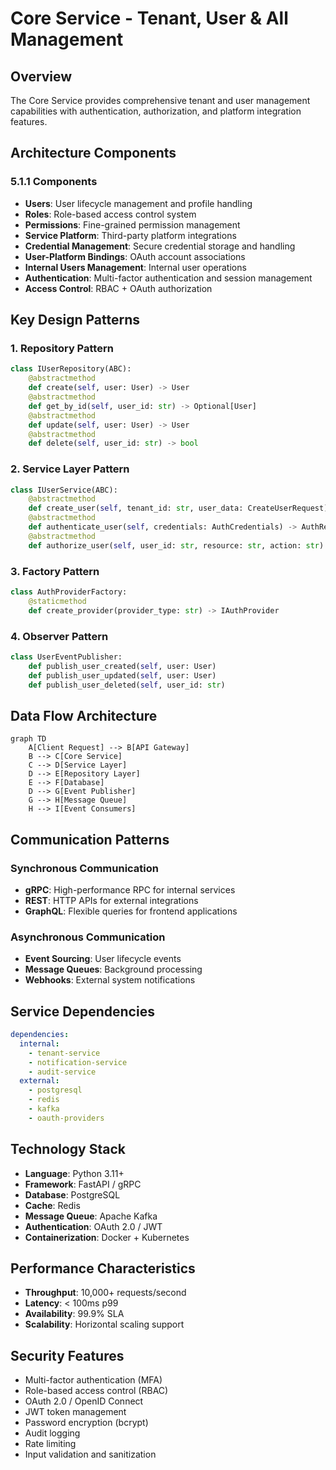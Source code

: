 # Core Service - Tenant, User & All Management

## Overview
The Core Service provides comprehensive tenant and user management capabilities with authentication, authorization, and platform integration features.

## Architecture Components

### 5.1.1 Components
- **Users**: User lifecycle management and profile handling
- **Roles**: Role-based access control system
- **Permissions**: Fine-grained permission management
- **Service Platform**: Third-party platform integrations
- **Credential Management**: Secure credential storage and handling
- **User-Platform Bindings**: OAuth account associations
- **Internal Users Management**: Internal user operations
- **Authentication**: Multi-factor authentication and session management
- **Access Control**: RBAC + OAuth authorization

## Key Design Patterns

### 1. Repository Pattern
```python
class IUserRepository(ABC):
    @abstractmethod
    def create(self, user: User) -> User
    @abstractmethod
    def get_by_id(self, user_id: str) -> Optional[User]
    @abstractmethod
    def update(self, user: User) -> User
    @abstractmethod
    def delete(self, user_id: str) -> bool
```

### 2. Service Layer Pattern
```python
class IUserService(ABC):
    @abstractmethod
    def create_user(self, tenant_id: str, user_data: CreateUserRequest) -> User
    @abstractmethod
    def authenticate_user(self, credentials: AuthCredentials) -> AuthResult
    @abstractmethod
    def authorize_user(self, user_id: str, resource: str, action: str) -> bool
```

### 3. Factory Pattern
```python
class AuthProviderFactory:
    @staticmethod
    def create_provider(provider_type: str) -> IAuthProvider
```

### 4. Observer Pattern
```python
class UserEventPublisher:
    def publish_user_created(self, user: User)
    def publish_user_updated(self, user: User)
    def publish_user_deleted(self, user_id: str)
```

## Data Flow Architecture

```mermaid
graph TD
    A[Client Request] --> B[API Gateway]
    B --> C[Core Service]
    C --> D[Service Layer]
    D --> E[Repository Layer]
    E --> F[Database]
    D --> G[Event Publisher]
    G --> H[Message Queue]
    H --> I[Event Consumers]
```

## Communication Patterns

### Synchronous Communication
- **gRPC**: High-performance RPC for internal services
- **REST**: HTTP APIs for external integrations
- **GraphQL**: Flexible queries for frontend applications

### Asynchronous Communication
- **Event Sourcing**: User lifecycle events
- **Message Queues**: Background processing
- **Webhooks**: External system notifications

## Service Dependencies

```yaml
dependencies:
  internal:
    - tenant-service
    - notification-service
    - audit-service
  external:
    - postgresql
    - redis
    - kafka
    - oauth-providers
```

## Technology Stack

- **Language**: Python 3.11+
- **Framework**: FastAPI / gRPC
- **Database**: PostgreSQL
- **Cache**: Redis
- **Message Queue**: Apache Kafka
- **Authentication**: OAuth 2.0 / JWT
- **Containerization**: Docker + Kubernetes

## Performance Characteristics

- **Throughput**: 10,000+ requests/second
- **Latency**: < 100ms p99
- **Availability**: 99.9% SLA
- **Scalability**: Horizontal scaling support

## Security Features

- Multi-factor authentication (MFA)
- Role-based access control (RBAC)
- OAuth 2.0 / OpenID Connect
- JWT token management
- Password encryption (bcrypt)
- Audit logging
- Rate limiting
- Input validation and sanitization
